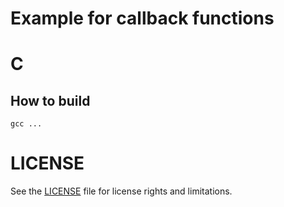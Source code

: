 # Example for callback functions

# C
## How to build
```
gcc ...
```

# LICENSE
See the [LICENSE](../LICENSE.md) file for license rights and limitations.

